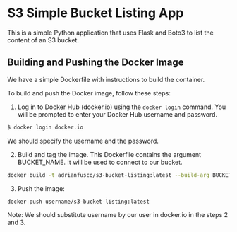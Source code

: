 # S3 Simple Bucket Listing App

This is a simple Python application that uses Flask and Boto3 to list the content of an S3 bucket.

## Building and Pushing the Docker Image

We have a simple Dockerfile with instructions to build the container.

To build and push the Docker image, follow these steps:

1. Log in to Docker Hub (docker.io) using the `docker login` command. You will be prompted to enter your Docker Hub username and password.

```bash
$ docker login docker.io
```

We should specify the username and the password.

2. Build and tag the image. This Dockerfile contains the argument BUCKET_NAME. It will be used to connect to our bucket.

```bash
docker build -t adrianfusco/s3-bucket-listing:latest --build-arg BUCKET_NAME=bucket-name .
```

3. Push the image:

```bash
docker push username/s3-bucket-listing:latest
```

Note: We should substitute username by our user in docker.io in the steps 2 and 3.
